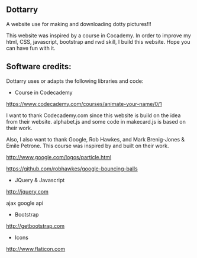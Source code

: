 Dottarry
-------------------------------------------------------------------------------
A website use for making and downloading dotty pictures!!!

This website was inspired by a course in Cocademy. In order to improve my html, CSS, javascript, bootstrap and rwd skill, I build this website. Hope you can have fun with it.

Software credits:
-------------------------------------------------------------------------------
Dottarry uses or adapts the following libraries and code:

 - Course in Codecademy
 
  https://www.codecademy.com/courses/animate-your-name/0/1

  I want to thank Codecademy.com since this website is build on the idea from their website. alphabet.js and some code in makecard.js is based on their work.
  
  Also, I also want to thank Google, Rob Hawkes, and Mark Brenig-Jones & Emile Petrone. This course was inspired by and built on their work.
  
  http://www.google.com/logos/particle.html
  
  https://github.com/robhawkes/google-bouncing-balls
 
 - JQuery & Javascript
 
  http://jquery.com

  ajax google api

 - Bootstrap
 
  http://getbootstrap.com

 - Icons
 
  http://www.flaticon.com

